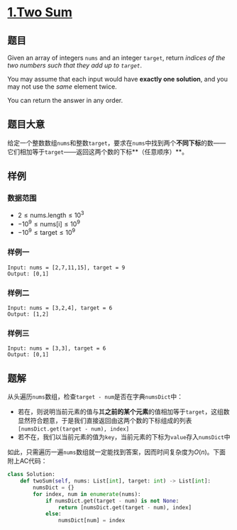 # [1.Two Sum](https://leetcode.com/problems/two-sum/)
## 题目
Given an array of integers `nums` and an integer `target`, return *indices of the two numbers such that they add up to `target`*.

You may assume that each input would have **exactly one solution**, and you may not use the *same* element twice.

You can return the answer in any order.
## 题目大意
给定一个整数数组`nums`和整数`target`，要求在`nums`中找到两个**不同下标**的数——它们相加等于`target`——返回这两个数的下标**（任意顺序）**。
## 样例
### 数据范围
- $2 \leqslant \text{nums.length} \leqslant 10^3$  
- $-10^9 \leqslant \text{nums[i]} \leqslant 10^9$  
- $-10^9 \leqslant \text{target} \leqslant 10^9$
### 样例一
```
Input: nums = [2,7,11,15], target = 9
Output: [0,1]
```
### 样例二
```
Input: nums = [3,2,4], target = 6  
Output: [1,2]
```
### 样例三
```
Input: nums = [3,3], target = 6  
Output: [0,1]
```
## 题解
从头遍历`nums`数组，检查`target - num`是否在字典`numsDict`中：
- 若在，则说明当前元素的值与其**之前的某个元素**的值相加等于`target`，这组数显然符合题意，于是我们直接返回由这两个数的下标组成的列表`[numsDict.get(target - num), index]`
- 若不在，我们以当前元素的值为`key`，当前元素的下标为`value`存入`numsDict`中

如此，只需遍历一遍`nums`数组就一定能找到答案，因而时间复杂度为$O(n)$。下面附上AC代码：
```py
class Solution:
    def twoSum(self, nums: List[int], target: int) -> List[int]:
        numsDict = {}
        for index, num in enumerate(nums):
            if numsDict.get(target - num) is not None:
                return [numsDict.get(target - num), index]
            else:
                numsDict[num] = index
```